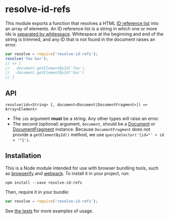 # resolve-id-refs
This module exports a function that resolves a HTML [ID reference list] into an
array of elements. An ID reference list is a string in which one or more ids is
[separated by whitespace][space-separated tokens]. Whitespace at the beginning
and end of the string is trimmed, and any ID that is not found in the document
raises an error.

```js
var resolve = require('resolve-id-refs');
resolve('foo bar');
// => [
//   document.getElementById('foo'),
//   document.getElementById('bar')
// ]
```

## API
```
resolve(ids<String> [, document<Document|DocumentFragment>]) => Array<Element>
```

* The `ids` argument **must** be a string. Any other types will raise an error.
* The second (optional) argument, `document`, should be a [Document] or
  [DocumentFragment] instance. Because `DocumentFragment` does not provide a
  `getElementById()` method, we use `querySelector('[id="' + id + '"]')`.

## Installation
This is a Node module intended for use with browser bundling tools, such as
[browserify] and [webpack]. To install it in your project, run:

```
npm install --save resolve-id-refs
```

Then, require it in your bundle:

```js
var resolve = require('resolve-id-refs');
```

See [the tests](test/spec.js) for more examples of usage.

[ID reference list]: https://www.w3.org/TR/2010/WD-html-markup-20100624/datatypes.html#common.data.idrefs-def
[space-separated tokens]: https://www.w3.org/TR/2010/WD-html5-20100624/common-microsyntaxes.html#space-separated-tokens
[Document]: https://developer.mozilla.org/en-US/docs/Web/API/Document
[DocumentFragment]: https://developer.mozilla.org/en-US/docs/Web/API/DocumentFragment
[browserify]: http://browserify.org/
[webpack]: https://webpack.github.io/
